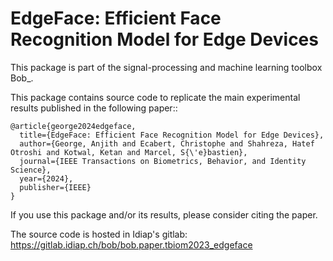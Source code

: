 # EdgeFace: Efficient Face Recognition Model for Edge Devices

This package is part of the signal-processing and machine learning toolbox Bob_. 

This package contains source code to replicate the main experimental results published in the following paper::

    @article{george2024edgeface,
      title={EdgeFace: Efficient Face Recognition Model for Edge Devices},
      author={George, Anjith and Ecabert, Christophe and Shahreza, Hatef Otroshi and Kotwal, Ketan and Marcel, S{\'e}bastien},
      journal={IEEE Transactions on Biometrics, Behavior, and Identity Science},
      year={2024},
      publisher={IEEE}
    }

If you use this package and/or its results, please consider citing the paper.

The source code is hosted in Idiap's gitlab: https://gitlab.idiap.ch/bob/bob.paper.tbiom2023_edgeface
